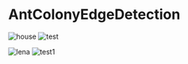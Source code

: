 # AntColonyEdgeDetection
![house](https://cloud.githubusercontent.com/assets/6331450/25658125/8e9487ea-3001-11e7-86bd-804f369a3a43.png)
![test](https://cloud.githubusercontent.com/assets/6331450/25658154/b6f7f3fc-3001-11e7-8047-37a63b393341.png)

![lena](https://cloud.githubusercontent.com/assets/6331450/25660713/d0571c22-300d-11e7-8ef8-c720e068ff43.png)
![test1](https://cloud.githubusercontent.com/assets/6331450/25742035/d804f148-318d-11e7-957d-97fb4ef7113d.png)
